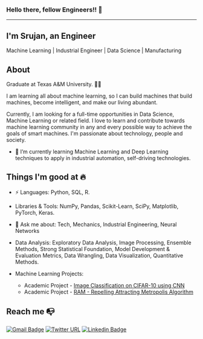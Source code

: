 ### Hello there, fellow Engineers!! 👋
-----------------------------------------------------------------------
I'm Srujan, an Engineer
-----------------------------------------------------------------------
Machine Learning | Industrial Engineer | Data Science | Manufacturing

## About
Graduate at Texas A&M University. :man_technologist:

I am learning all about machine learning, so I can build machines that build machines, become intelligent, and make our living abundant.

Currently, I am looking for a full-time opportunities in Data Science, Machine Learning or related field. I love to learn and contribute towards machine learning community in any and every possible way to achieve the goals of smart machines. I'm passionate about technology, people and society.

- 🌱 I’m currently learning Machine Learning and Deep Learning techniques to apply in industrial automation, self-driving technologies.


Things I'm good at 🔥
-----------------------------------------------------------------------
- ⚡ Languages: Python, SQL, R.

- Libraries & Tools: NumPy, Pandas, Scikit-Learn, SciPy, Matplotlib, PyTorch, Keras.

- 💬 Ask me about: Tech, Mechanics, Industrial Engineering, Neural Networks

- Data Analysis: Exploratory Data Analysis, Image Processing, Ensemble Methods, Strong Statistical Foundation, Model Development & Evaluation Metrics, Data Wrangling, Data Visualization, Quantitative Methods.

- Machine Learning Projects:
  - Academic Project - [Image Classification on CIFAR-10 using CNN ](https://github.com/srujanreddyj/ENGINEERING_DATA_ANALYSIS-ISEN-613---ACADEMIC_PROJECT)
  - Academic Project - [RAM - Repelling Attracting Metropolis Algorithm](https://github.com/srujanreddyj/STAT-654-Term-Project)

<!--
**srujanreddyj/srujanreddyj** is a ✨ _special_ ✨ repository because its `README.md` (this file) appears on your GitHub profile.

Here are some ideas to get you started:

- 🔭 I’m currently working on ...
- 🌱 I’m currently learning ...
- 👯 I’m looking to collaborate on ...
- 🤔 I’m looking for help with ...
- 💬 Ask me about ...
- 📫 How to reach me: ...
- 😄 Pronouns: ...
- ⚡ Fun fact: ...


## ⚡ Technologies
Talk to me about

![Git](https://img.shields.io/badge/-Git-black?style=flat-square&logo=git)
![MySQL](https://img.shields.io/badge/-MySQL-black?style=flat-square&logo=mysql)
![Python](https://img.shields.io/badge/-Python?style=flat-square&logo=python)
-->


## Reach me :mailbox_with_no_mail:

[![Gmail Badge](https://img.shields.io/badge/-Gmail-c14438?style=flat-square&logo=Gmail&logoColor=white&link=mailto:jsrujanreddy@gmail.com)](mailto:jsrujanreddy@gmail.com)
[![Twitter URL](https://img.shields.io/twitter/url?color=%231DA1F2&label=follow&logo=twitter&logoColor=%231DA1F2&style=flat-square&url=https%3A%2F%2Fwww.reddit.com%2Fuser%2FFatChicken277)](https://twitter.com/srujan_here)
[![Linkedin Badge](https://img.shields.io/badge/-LinkedIn-blue?style=flat-square&logo=Linkedin&logoColor=white&link=https://www.linkedin.com/in/srujan-reddy/)](https://www.linkedin.com/in/srujan-reddy/)

